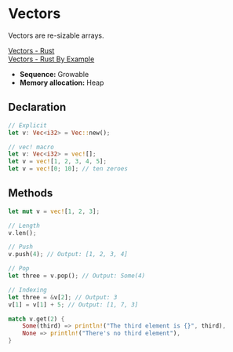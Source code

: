 # Vectors

Vectors are re-sizable arrays.

[Vectors - Rust](https://doc.rust-lang.org/stable/std/vec/index.html)<br>
[Vectors - Rust By Example](https://doc.rust-lang.org/stable/rust-by-example/std/vec.html)

- **Sequence:** Growable
- **Memory allocation:** Heap

## Declaration

```rs
// Explicit
let v: Vec<i32> = Vec::new();

// vec! macro
let v: Vec<i32> = vec![];
let v = vec![1, 2, 3, 4, 5];
let v = vec![0; 10]; // ten zeroes
```

## Methods

```rs
let mut v = vec![1, 2, 3];

// Length
v.len();

// Push
v.push(4); // Output: [1, 2, 3, 4]

// Pop
let three = v.pop(); // Output: Some(4)

// Indexing
let three = &v[2]; // Output: 3
v[1] = v[1] + 5; // Output: [1, 7, 3]

match v.get(2) {
    Some(third) => println!("The third element is {}", third),
    None => println!("There's no third element"),
}
```
